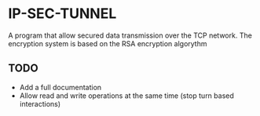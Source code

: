 # IP-SEC-TUNNEL

A program that allow secured data transmission over the TCP network. The encryption system is based on the RSA encryption algorythm

## TODO

- Add a full documentation
- Allow read and write operations at the same time (stop turn based interactions)